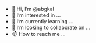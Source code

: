- 👋 Hi, I’m @abgkal
- 👀 I’m interested in ...
- 🌱 I’m currently learning ...
- 💞️ I’m looking to collaborate on ...
- 📫 How to reach me ...

<!---
abgkal/abgkal is a ✨ special ✨ repository because its `README.md` (this file) appears on your GitHub profile.
You can click the Preview link to take a look at your changes.
--->
